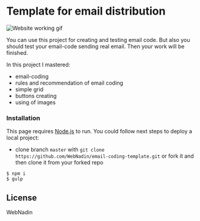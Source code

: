 # Template for email distribution

![Website working gif](https://github.com/WebNadin/email-coding-template/raw/src/master/images/email-gif.gif)

You can use this project for creating and testing email code.
But also you should test your email-code sending real email. Then your work will be finished.

In this project I mastered:
 - email-coding
 - rules and recommendation of email coding
 - simple grid
 - buttons creating
 - using of images

### Installation

This page requires [Node.js](https://nodejs.org/) to run.
You could follow next steps to deploy a local project:
 - clone branch `master` with `git clone https://github.com/WebNadin/email-coding-template.git` or fork it and then clone it from your forked repo

 ```
$ npm i
$ gulp
```


License
----

WebNadin
